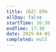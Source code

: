 ```yaml
---
title: (DZ) ОТН
allDay: false
startTime: 16:30
endTime: 17:30
date: 2025-04-05
completed: null
---
```

